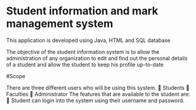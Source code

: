 # Student information and mark management system

This application is developed using Java, HTML and SQL database

The objective of the student information system is to allow the administration of any organization to edit and find out the personal details of a student and allow the student to keep his profile up-to-date

#Scope 

There are three different users who will be using this system.
 Students
 Faculties
 Administrator
The features that are available to the student are:
 Student can login into the system using their username and password.
